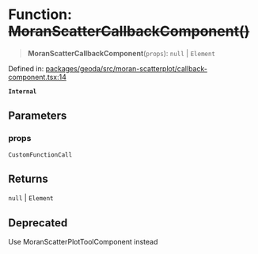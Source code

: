 # Function: ~~MoranScatterCallbackComponent()~~

> **MoranScatterCallbackComponent**(`props`): `null` \| `Element`

Defined in: [packages/geoda/src/moran-scatterplot/callback-component.tsx:14](https://github.com/GeoDaCenter/openassistant/blob/994a31d776db171047aa7cd650eb798b5317f644/packages/geoda/src/moran-scatterplot/callback-component.tsx#L14)

**`Internal`**

## Parameters

### props

`CustomFunctionCall`

## Returns

`null` \| `Element`

## Deprecated

Use MoranScatterPlotToolComponent instead
